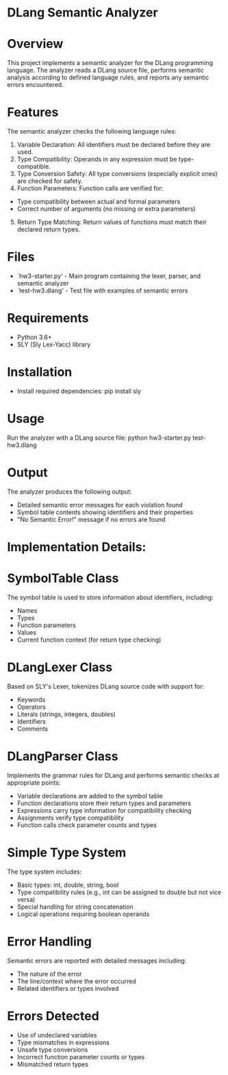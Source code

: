 # DLang Semantic Analyzer

# Overview
This project implements a semantic analyzer for the DLang programming language. The analyzer reads a DLang source file, performs semantic analysis according to defined language rules, and reports any semantic errors encountered.

# Features
The semantic analyzer checks the following language rules:

1. Variable Declaration: All identifiers must be declared before they are used.
2. Type Compatibility: Operands in any expression must be type-compatible.
3. Type Conversion Safety: All type conversions (especially explicit ones) are checked for safety.
4. Function Parameters: Function calls are verified for:
  - Type compatibility between actual and formal parameters 
  - Correct number of arguments (no missing or extra parameters)
5. Return Type Matching: Return values of functions must match their declared return types.

# Files
- `hw3-starter.py' - Main program containing the lexer, parser, and semantic analyzer
- `test-hw3.dlang' - Test file with examples of semantic errors

# Requirements
- Python 3.6+
- SLY (Sly Lex-Yacc) library

# Installation
-  Install required dependencies:
   pip install sly


# Usage
Run the analyzer with a DLang source file:
python hw3-starter.py test-hw3.dlang


# Output
The analyzer produces the following output:
- Detailed semantic error messages for each violation found
- Symbol table contents showing identifiers and their properties
- "No Semantic Error!" message if no errors are found

# Implementation Details:
# SymbolTable Class
The symbol table is used to store information about identifiers, including:
- Names
- Types
- Function parameters
- Values
- Current function context (for return type checking)

# DLangLexer Class
Based on SLY's Lexer, tokenizes DLang source code with support for:
- Keywords
- Operators
- Literals (strings, integers, doubles)
- Identifiers
- Comments

# DLangParser Class
Implements the grammar rules for DLang and performs semantic checks at appropriate points:
- Variable declarations are added to the symbol table
- Function declarations store their return types and parameters
- Expressions carry type information for compatibility checking
- Assignments verify type compatibility
- Function calls check parameter counts and types

# Simple Type System
The type system includes:
- Basic types: int, double, string, bool
- Type compatibility rules (e.g., int can be assigned to double but not vice versa)
- Special handling for string concatenation
- Logical operations requiring boolean operands

# Error Handling
Semantic errors are reported with detailed messages including:
- The nature of the error
- The line/context where the error occurred
- Related identifiers or types involved

# Errors Detected
- Use of undeclared variables
- Type mismatches in expressions
- Unsafe type conversions
- Incorrect function parameter counts or types
- Mismatched return types
